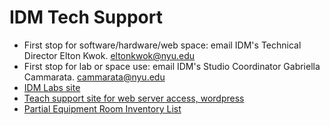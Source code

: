 # IDM Tech Support

* First stop for software/hardware/web space: email IDM's Technical Director Elton Kwok. eltonkwok@nyu.edu
* First stop for lab or space use: email IDM's Studio Coordinator Gabriella Cammarata. cammarata@nyu.edu
* [IDM Labs site](https://sites.google.com/nyu.edu/idmlabs/home)
* [Teach support site for web server access, wordpress](http://bxmc.poly.edu/techsupport)
* [Partial Equipment Room Inventory List](http://equipment.bxmc.poly.edu)
